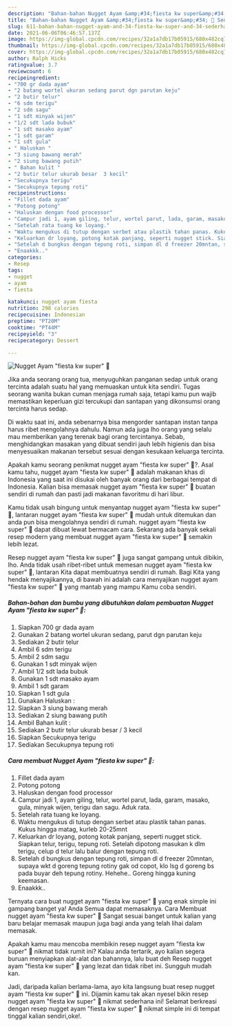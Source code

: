 ```yaml
---
description: "Bahan-bahan Nugget Ayam &amp;#34;fiesta kw super&amp;#34; 😬 Sederhana Untuk Jualan"
title: "Bahan-bahan Nugget Ayam &amp;#34;fiesta kw super&amp;#34; 😬 Sederhana Untuk Jualan"
slug: 611-bahan-bahan-nugget-ayam-and-34-fiesta-kw-super-and-34-sederhana-untuk-jualan
date: 2021-06-06T06:46:57.137Z
image: https://img-global.cpcdn.com/recipes/32a1a7db17b05915/680x482cq70/nugget-ayam-fiesta-kw-super-😬-foto-resep-utama.jpg
thumbnail: https://img-global.cpcdn.com/recipes/32a1a7db17b05915/680x482cq70/nugget-ayam-fiesta-kw-super-😬-foto-resep-utama.jpg
cover: https://img-global.cpcdn.com/recipes/32a1a7db17b05915/680x482cq70/nugget-ayam-fiesta-kw-super-😬-foto-resep-utama.jpg
author: Ralph Hicks
ratingvalue: 3.7
reviewcount: 6
recipeingredient:
- "700 gr dada ayam"
- "2 batang wortel ukuran sedang parut dgn parutan keju"
- "2 butir telur"
- "6 sdm terigu"
- "2 sdm sagu"
- "1 sdt minyak wijen"
- "1/2 sdt lada bubuk"
- "1 sdt masako ayam"
- "1 sdt garam"
- "1 sdt gula"
- " Haluskan "
- "3 siung bawang merah"
- "2 siung bawang putih"
- " Bahan kulit "
- "2 butir telur ukurab besar  3 kecil"
- "Secukupnya terigu"
- "Secukupnya tepung roti"
recipeinstructions:
- "Fillet dada ayam"
- "Potong potong"
- "Haluskan dengan food processor"
- "Campur jadi 1, ayam giling, telur, wortel parut, lada, garam, masako, gula, minyak wijen, terigu dan sagu. Aduk rata."
- "Setelah rata tuang ke loyang."
- "Waktu mengukus di tutup dengan serbet atau plastik tahan panas. Kukus hingga matag, kurleb 20-25mnt"
- "Keluarkan dr loyang, potong kotak panjang, seperti nugget stick. Siapkan telur, terigu, tepung roti. Setelah dipotong masukan k dlm terigu, celup d telur lalu balur dengan tepung roti."
- "Setelah d bungkus dengan tepung roti, simpan dl d freezer 20mntan, supaya wkt d goreng tepung rotiny gak od copot, klo lsg d goreng bs pada buyar deh tepung rotiny. Hehehe.. Goreng hingga kuning keemasan."
- "Enaakkk.."
categories:
- Resep
tags:
- nugget
- ayam
- fiesta

katakunci: nugget ayam fiesta 
nutrition: 298 calories
recipecuisine: Indonesian
preptime: "PT20M"
cooktime: "PT44M"
recipeyield: "3"
recipecategory: Dessert

---
```



![Nugget Ayam &#34;fiesta kw super&#34; 😬](https://img-global.cpcdn.com/recipes/32a1a7db17b05915/680x482cq70/nugget-ayam-fiesta-kw-super-😬-foto-resep-utama.jpg)

Jika anda seorang orang tua, menyuguhkan panganan sedap untuk orang tercinta adalah suatu hal yang memuaskan untuk kita sendiri. Tugas seorang  wanita bukan cuman menjaga rumah saja, tetapi kamu pun wajib memastikan keperluan gizi tercukupi dan santapan yang dikonsumsi orang tercinta harus sedap.

Di waktu  saat ini, anda sebenarnya bisa mengorder santapan instan tanpa harus ribet mengolahnya dahulu. Namun ada juga lho orang yang selalu mau memberikan yang terenak bagi orang tercintanya. Sebab, menghidangkan masakan yang dibuat sendiri jauh lebih higienis dan bisa menyesuaikan makanan tersebut sesuai dengan kesukaan keluarga tercinta. 



Apakah kamu seorang penikmat nugget ayam &#34;fiesta kw super&#34; 😬?. Asal kamu tahu, nugget ayam &#34;fiesta kw super&#34; 😬 adalah makanan khas di Indonesia yang saat ini disukai oleh banyak orang dari berbagai tempat di Indonesia. Kalian bisa memasak nugget ayam &#34;fiesta kw super&#34; 😬 buatan sendiri di rumah dan pasti jadi makanan favoritmu di hari libur.

Kamu tidak usah bingung untuk menyantap nugget ayam &#34;fiesta kw super&#34; 😬, lantaran nugget ayam &#34;fiesta kw super&#34; 😬 mudah untuk ditemukan dan anda pun bisa mengolahnya sendiri di rumah. nugget ayam &#34;fiesta kw super&#34; 😬 dapat dibuat lewat bermacam cara. Sekarang ada banyak sekali resep modern yang membuat nugget ayam &#34;fiesta kw super&#34; 😬 semakin lebih lezat.

Resep nugget ayam &#34;fiesta kw super&#34; 😬 juga sangat gampang untuk dibikin, lho. Anda tidak usah ribet-ribet untuk memesan nugget ayam &#34;fiesta kw super&#34; 😬, lantaran Kita dapat membuatnya sendiri di rumah. Bagi Kita yang hendak menyajikannya, di bawah ini adalah cara menyajikan nugget ayam &#34;fiesta kw super&#34; 😬 yang mantab yang mampu Kamu coba sendiri.

<!--inarticleads1-->

##### Bahan-bahan dan bumbu yang dibutuhkan dalam pembuatan Nugget Ayam &#34;fiesta kw super&#34; 😬:

1. Siapkan 700 gr dada ayam
1. Gunakan 2 batang wortel ukuran sedang, parut dgn parutan keju
1. Sediakan 2 butir telur
1. Ambil 6 sdm terigu
1. Ambil 2 sdm sagu
1. Gunakan 1 sdt minyak wijen
1. Ambil 1/2 sdt lada bubuk
1. Gunakan 1 sdt masako ayam
1. Ambil 1 sdt garam
1. Siapkan 1 sdt gula
1. Gunakan  Haluskan :
1. Siapkan 3 siung bawang merah
1. Sediakan 2 siung bawang putih
1. Ambil  Bahan kulit :
1. Sediakan 2 butir telur ukurab besar / 3 kecil
1. Siapkan Secukupnya terigu
1. Sediakan Secukupnya tepung roti




<!--inarticleads2-->

##### Cara membuat Nugget Ayam &#34;fiesta kw super&#34; 😬:

1. Fillet dada ayam
1. Potong potong
1. Haluskan dengan food processor
1. Campur jadi 1, ayam giling, telur, wortel parut, lada, garam, masako, gula, minyak wijen, terigu dan sagu. Aduk rata.
1. Setelah rata tuang ke loyang.
1. Waktu mengukus di tutup dengan serbet atau plastik tahan panas. Kukus hingga matag, kurleb 20-25mnt
1. Keluarkan dr loyang, potong kotak panjang, seperti nugget stick. Siapkan telur, terigu, tepung roti. Setelah dipotong masukan k dlm terigu, celup d telur lalu balur dengan tepung roti.
1. Setelah d bungkus dengan tepung roti, simpan dl d freezer 20mntan, supaya wkt d goreng tepung rotiny gak od copot, klo lsg d goreng bs pada buyar deh tepung rotiny. Hehehe.. Goreng hingga kuning keemasan.
1. Enaakkk..




Ternyata cara buat nugget ayam &#34;fiesta kw super&#34; 😬 yang enak simple ini gampang banget ya! Anda Semua dapat memasaknya. Cara Membuat nugget ayam &#34;fiesta kw super&#34; 😬 Sangat sesuai banget untuk kalian yang baru belajar memasak maupun juga bagi anda yang telah lihai dalam memasak.

Apakah kamu mau mencoba membikin resep nugget ayam &#34;fiesta kw super&#34; 😬 nikmat tidak rumit ini? Kalau anda tertarik, ayo kalian segera buruan menyiapkan alat-alat dan bahannya, lalu buat deh Resep nugget ayam &#34;fiesta kw super&#34; 😬 yang lezat dan tidak ribet ini. Sungguh mudah kan. 

Jadi, daripada kalian berlama-lama, ayo kita langsung buat resep nugget ayam &#34;fiesta kw super&#34; 😬 ini. Dijamin kamu tak akan nyesel bikin resep nugget ayam &#34;fiesta kw super&#34; 😬 nikmat sederhana ini! Selamat berkreasi dengan resep nugget ayam &#34;fiesta kw super&#34; 😬 nikmat simple ini di tempat tinggal kalian sendiri,oke!.

